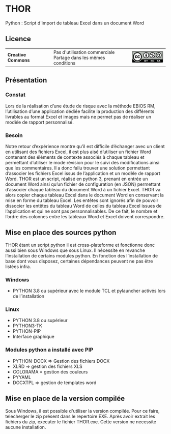 # THOR
Python : Script d'import de tableau Excel dans un document Word
## Licence
<table><tr>
<td><strong>Creative Commons<strong> </td><td>Pas d'utilisation commerciale <br>
Partage dans les mêmes conditions</td><td> <a href="https://creativecommons.org/licenses/by-nc-nd/4.0/"><img src="images/licence.png?raw=true" width=100/></a> </td>
</tr></table>
  
##	Présentation
###	Constat
Lors de la réalisation d’une étude de risque avec la méthode EBIOS RM, l’utilisation d’une application dédiée facilite la production des différents livrables au format  Excel et images mais ne permet pas de réaliser un modèle de rapport personnalisé.
### Besoin
Notre retour d’expérience montre qu’il est difficile d’échanger avec un client en utilisant des fichiers Excel, il est plus aisé d’utiliser un fichier Word contenant des éléments de contexte associés à chaque tableau et permettant d’utiliser le mode révision pour le suivi des modifications ainsi que les commentaires. Il a donc fallu trouver une solution permettant d’associer les fichiers Excel issus de l’application et un modèle de rapport Word.
THOR est un script, réalisé en python 3, prenant en entrée un document Word ainsi qu’un fichier de configuration (en JSON) permettant d’associer chaque tableau du document Word à un fichier Excel.
THOR va alors copier chaque tableau Excel dans le document Word en conservant la mise en forme du tableau Excel. Les entêtes sont ignorés afin de pouvoir dissocier les entêtes du tableau Word de celles du tableau Excel issues de l’application et qui ne sont pas personnalisables. De ce fait, le nombre et l’ordre des colonnes entre les tableaux Word et Excel doivent correspondre.
## 	Mise en place des sources python
THOR étant un script python il est cross-plateforme et fonctionne donc aussi bien sous Windows que sous Linux. Il nécessite en revanche l’installation de certains modules python. En fonction des l’installation de base dont vous disposez, certaines dépendances peuvent ne pas être listées infra.
### 	Windows
*	PYTHON 3.8 ou supérieur avec le module TCL et pylauncher activés lors de l’installation 
###	Linux
*	PYTHON 3.8 ou supérieur
*	PYTHON3-TK
*	PYTHON-PIP
*	Interface graphique
### Modules python a installé avec PIP
*	PYTHON-DOCX => Gestion des fichiers DOCX
*	XLRD => gestion des fichiers XLS
*	COLORAMA = gestion des couleurs
*	PYYAML
*	DOCXTPL => gestion de templates word
## 	Mise en place de la version compilée
Sous Windows, il est possible d'utiliser la version compilée. Pour ce faire, telecherger le zip présent dans le repertoire EXE. Après avoir extrait les fichiers du zip, executer le fichier THOR.exe. Cette version ne necessite aucune installation.
